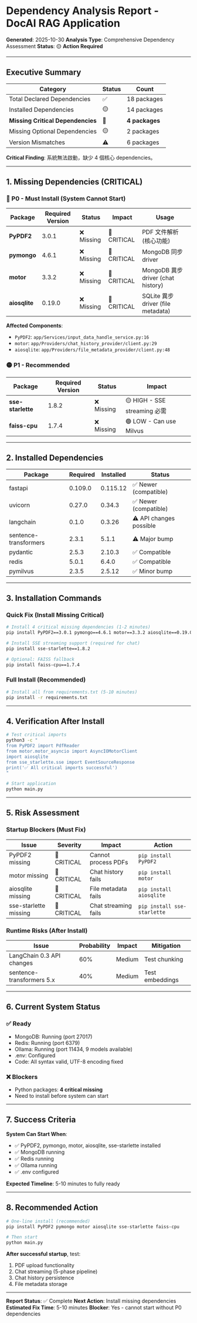 # Dependency Analysis Report - DocAI RAG Application

**Generated**: 2025-10-30
**Analysis Type**: Comprehensive Dependency Assessment
**Status**: 🟡 **Action Required**

---

## Executive Summary

| Category | Status | Count |
|----------|--------|-------|
| Total Declared Dependencies | ✅ | 18 packages |
| Installed Dependencies | 🟡 | 14 packages |
| **Missing Critical Dependencies** | 🔴 | **4 packages** |
| Missing Optional Dependencies | 🟡 | 2 packages |
| Version Mismatches | ⚠️ | 6 packages |

**Critical Finding**: 系統無法啟動，缺少 4 個核心 dependencies。

---

## 1. Missing Dependencies (CRITICAL)

### 🔴 P0 - Must Install (System Cannot Start)

| Package | Required Version | Status | Impact | Usage |
|---------|-----------------|--------|--------|-------|
| **PyPDF2** | 3.0.1 | ❌ Missing | 🔴 CRITICAL | PDF 文件解析 (核心功能) |
| **pymongo** | 4.6.1 | ❌ Missing | 🔴 CRITICAL | MongoDB 同步 driver |
| **motor** | 3.3.2 | ❌ Missing | 🔴 CRITICAL | MongoDB 異步 driver (chat history) |
| **aiosqlite** | 0.19.0 | ❌ Missing | 🔴 CRITICAL | SQLite 異步 driver (file metadata) |

**Affected Components**:
- `PyPDF2`: `app/Services/input_data_handle_service.py:16`
- `motor`: `app/Providers/chat_history_provider/client.py:29`
- `aiosqlite`: `app/Providers/file_metadata_provider/client.py:48`

### 🟡 P1 - Recommended

| Package | Required Version | Status | Impact |
|---------|-----------------|--------|--------|
| **sse-starlette** | 1.8.2 | ❌ Missing | 🟡 HIGH - SSE streaming 必需 |
| **faiss-cpu** | 1.7.4 | ❌ Missing | 🟢 LOW - Can use Milvus |

---

## 2. Installed Dependencies

| Package | Required | Installed | Status |
|---------|----------|-----------|--------|
| fastapi | 0.109.0 | 0.115.12 | ✅ Newer (compatible) |
| uvicorn | 0.27.0 | 0.34.3 | ✅ Newer (compatible) |
| langchain | 0.1.0 | 0.3.26 | ⚠️ API changes possible |
| sentence-transformers | 2.3.1 | 5.1.1 | ⚠️ Major bump |
| pydantic | 2.5.3 | 2.10.3 | ✅ Compatible |
| redis | 5.0.1 | 6.4.0 | ✅ Compatible |
| pymilvus | 2.3.5 | 2.5.12 | ✅ Minor bump |

---

## 3. Installation Commands

### Quick Fix (Install Missing Critical)

```bash
# Install 4 critical missing dependencies (1-2 minutes)
pip install PyPDF2==3.0.1 pymongo==4.6.1 motor==3.3.2 aiosqlite==0.19.0

# Install SSE streaming support (required for chat)
pip install sse-starlette==1.8.2

# Optional: FAISS fallback
pip install faiss-cpu==1.7.4
```

### Full Install (Recommended)

```bash
# Install all from requirements.txt (5-10 minutes)
pip install -r requirements.txt
```

---

## 4. Verification After Install

```bash
# Test critical imports
python3 -c "
from PyPDF2 import PdfReader
from motor.motor_asyncio import AsyncIOMotorClient
import aiosqlite
from sse_starlette.sse import EventSourceResponse
print('✅ All critical imports successful')
"

# Start application
python main.py
```

---

## 5. Risk Assessment

### Startup Blockers (Must Fix)

| Issue | Severity | Impact | Action |
|-------|----------|--------|--------|
| PyPDF2 missing | 🔴 CRITICAL | Cannot process PDFs | `pip install PyPDF2` |
| motor missing | 🔴 CRITICAL | Chat history fails | `pip install motor` |
| aiosqlite missing | 🔴 CRITICAL | File metadata fails | `pip install aiosqlite` |
| sse-starlette missing | 🔴 CRITICAL | Chat streaming fails | `pip install sse-starlette` |

### Runtime Risks (After Install)

| Issue | Probability | Impact | Mitigation |
|-------|-------------|--------|------------|
| LangChain 0.3 API changes | 60% | Medium | Test chunking |
| sentence-transformers 5.x | 40% | Medium | Test embeddings |

---

## 6. Current System Status

### ✅ Ready
- MongoDB: Running (port 27017)
- Redis: Running (port 6379)
- Ollama: Running (port 11434, 9 models available)
- .env: Configured
- Code: All syntax valid, UTF-8 encoding fixed

### ❌ Blockers
- Python packages: **4 critical missing**
- Need to install before system can start

---

## 7. Success Criteria

**System Can Start When**:
- ✅ PyPDF2, pymongo, motor, aiosqlite, sse-starlette installed
- ✅ MongoDB running
- ✅ Redis running
- ✅ Ollama running
- ✅ .env configured

**Expected Timeline**: 5-10 minutes to fully ready

---

## 8. Recommended Action

```bash
# One-line install (recommended)
pip install PyPDF2 pymongo motor aiosqlite sse-starlette faiss-cpu

# Then start
python main.py
```

**After successful startup**, test:
1. PDF upload functionality
2. Chat streaming (5-phase pipeline)
3. Chat history persistence
4. File metadata storage

---

**Report Status**: ✅ Complete
**Next Action**: Install missing dependencies
**Estimated Fix Time**: 5-10 minutes
**Blocker**: Yes - cannot start without P0 dependencies
